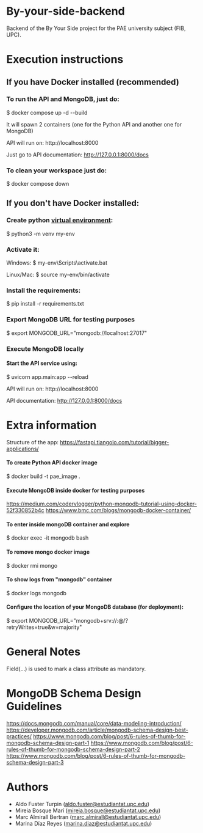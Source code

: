# By-your-side-backend
Backend of the By Your Side project for the PAE university subject (FIB, UPC).

# Execution instructions

## If you have Docker installed (recommended)

### To run the API and MongoDB, just do:
$ docker compose up -d --build

It will spawn 2 containers (one for the Python API and another one for MongoDB)

API will run on:
http://localhost:8000

Just go to API documentation:
http://127.0.0.1:8000/docs

### To clean your workspace just do:
$ docker compose down

## If you don't have Docker installed:
### Create python [virtual environment](https://docs.python.org/3/tutorial/venv.html):
$ python3 -m venv my-env

### Activate it:
Windows:
$ my-env\Scripts\activate.bat

Linux/Mac:
$ source my-env/bin/activate

### Install the requirements:
$ pip install -r requirements.txt

### Export MongoDB URL for testing purposes
$ export MONGODB_URL="mongodb://localhost:27017"

### Execute MongoDB locally

#### Start the API service using:
$ uvicorn app.main:app --reload

API will run on:
http://localhost:8000

API documentation:
http://127.0.0.1:8000/docs

# Extra information

Structure of the app:
https://fastapi.tiangolo.com/tutorial/bigger-applications/

#### To create Python API docker image
$ docker build -t pae_image .

#### Execute MongoDB inside docker for testing purposes
https://medium.com/codervlogger/python-mongodb-tutorial-using-docker-52f330852b4c
https://www.bmc.com/blogs/mongodb-docker-container/

#### To enter inside mongoDB container and explore
$ docker exec -it mongodb bash

#### To remove mongo docker image 
$ docker rmi mongo

#### To show logs from "mongodb" container
$ docker logs mongodb

#### Configure the location of your MongoDB database (for deployment):
$ export MONGODB_URL="mongodb+srv://<username>:<password>@<url>/<db>?retryWrites=true&w=majority"

# General Notes
Field(...) is used to mark a class attribute as mandatory.

# MongoDB Schema Design Guidelines
https://docs.mongodb.com/manual/core/data-modeling-introduction/
https://developer.mongodb.com/article/mongodb-schema-design-best-practices/
https://www.mongodb.com/blog/post/6-rules-of-thumb-for-mongodb-schema-design-part-1
https://www.mongodb.com/blog/post/6-rules-of-thumb-for-mongodb-schema-design-part-2
https://www.mongodb.com/blog/post/6-rules-of-thumb-for-mongodb-schema-design-part-3

# Authors
- Aldo Fuster Turpin (aldo.fuster@estudiantat.upc.edu)
- Mireia Bosque Marí (mireia.bosque@estudiantat.upc.edu)
- Marc Almirall Bertran (marc.almirall@estudiantat.upc.edu)
- Marina Díaz Reyes (marina.diaz@estudiantat.upc.edu)